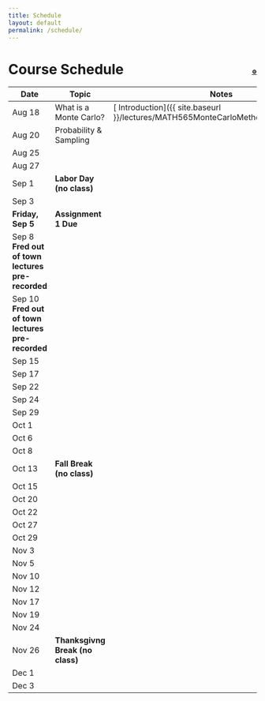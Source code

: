 ```yaml
---
title: Schedule
layout: default
permalink: /schedule/
---
```


<h1 style="position:relative;">
  Course Schedule
  <a href="{{ "/class-setup/" | relative_url }}"
     style="position:absolute; right:0; font-size:40%; top:1.4em;">⚙️</a>
</h1>

| Date     | Topic               | Notes         |
|----------|---------------------|---------------|
| Aug 18   | What is a Monte Carlo?        | [ Introduction]({{ site.baseurl }}/lectures/MATH565MonteCarloMethodsNotesPart1.pdf) |
| Aug 20   |  Probability & Sampling   |            |
| Aug 25   |                     |               |
| Aug 27   |                     |               |
| Sep 1    | **Labor Day (no class)**                    |               |
| Sep 3    |                     |               |
| **Friday, Sep 5** |  **Assignment 1 Due**                  |               |
| Sep 8 <br>  **Fred out of town <br> lectures pre-recorded**    |    |               |
| Sep 10 <br>  **Fred out of town <br> lectures pre-recorded**  |     |               |
| Sep 15   |                     |               |
| Sep 17   |                     |               |
| Sep 22   |                     |               |
| Sep 24   |                     |               |
| Sep 29   |                     |               |
| Oct 1    |                     |               |
| Oct 6    |                     |               |
| Oct 8    |                     |               |
| Oct 13   | **Fall Break (no class)**                    |               |
| Oct 15   |                     |               |
| Oct 20   |                     |               |
| Oct 22   |                     |               |
| Oct 27   |                     |               |
| Oct 29   |                     |               |
| Nov 3    |                     |               |
| Nov 5    |                     |               |
| Nov 10   |                     |               |
| Nov 12   |                     |               |
| Nov 17   |                     |               |
| Nov 19   |                     |               |
| Nov 24   |                     |               |
| Nov 26   | **Thanksgivng Break (no class)**|               |
| Dec 1    |                     |               |
| Dec 3    |                     |               |